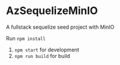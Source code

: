 # AzSequelizeMinIO

A fullstack sequelize seed project with MinIO

Run `npm install`

  1. `npm start` for development
  2. `npm run build` for build
